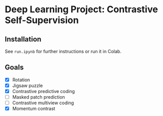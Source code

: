 # Deep Learning Project: Contrastive Self-Supervision

## Installation
See ```run.ipynb``` for further instructions or run it in Colab.

## Goals
- [x] Rotation
- [x] Jigsaw puzzle
- [x] Contrastive predictive coding
- [ ] Masked patch prediction
- [ ] Contrastive multiview coding
- [x] Momentum contrast 
